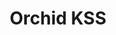 ---
official: true
title: Orchid KSS
description: Generate a living styleguide from annotated CSS, Sass, Scss, or LESS
images:
  - src: http://res.cloudinary.com/orchid/image/upload/c_scale,w_300,e_blur:150/v1524974377/plugins/styleguide.jpg
    alt: KSS Styleguide
    caption: Photo by Jan Losert on Unsplash
---